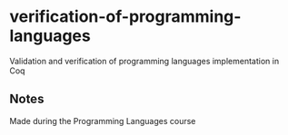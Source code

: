# verification-of-programming-languages
Validation and verification of programming languages implementation in Coq

## Notes
Made during the Programming Languages course

